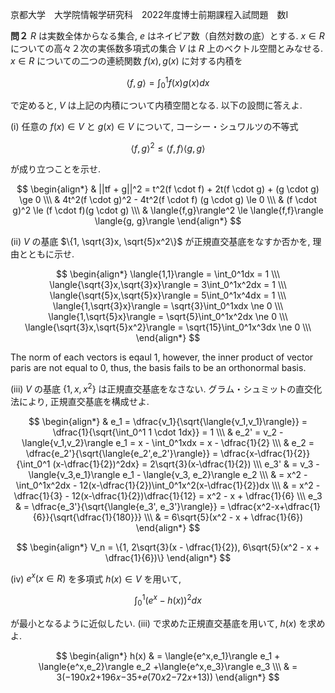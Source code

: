 京都大学　大学院情報学研究科　2022年度博士前期課程入試問題　数I

**問２** $R$ は実数全体からなる集合, $e$ はネイピア数（自然対数の底）とする. $x \in R$ についての高々２次の実係数多項式の集合 $V$ は $R$ 上のベクトル空間とみなせる. $x \in R$ についての二つの連続関数 $f(x), g(x)$ に対する内積を

$$
    \langle{f,g}\rangle = \int_0^1f(x)g(x)dx
$$

で定めると, $V$ は上記の内積について内積空間となる. 以下の設問に答えよ.

(i) 任意の $f(x) \in V$ と $g(x) \in V$ について, コーシー・シュワルツの不等式

$$
    \langle{f,g}\rangle^2 \le \langle{f,f}\rangle \langle{g,g}\rangle
$$

が成り立つことを示せ.

$$
    \begin{align*}
        & ||tf + g||^2 = t^2(f \cdot f) + 2t(f \cdot g) + (g \cdot g) \ge 0 \\\
        & 4t^2(f \cdot g)^2 - 4t^2(f \cdot f) (g \cdot g) \le 0 \\\
        & (f \cdot g)^2 \le (f \cdot f)(g \cdot g) \\\
        & \langle{f,g}\rangle^2 \le \langle{f,f}\rangle \langle{g, g}\rangle
    \end{align*}
$$

(ii) $V$ の基底 $\{1, \sqrt{3}x, \sqrt{5}x^2\}$ が正規直交基底をなすか否かを, 理由とともに示せ.

$$
    \begin{align*}
        \langle{1,1}\rangle = \int_0^1dx = 1 \\\
        \langle{\sqrt{3}x,\sqrt{3}x}\rangle = 3\int_0^1x^2dx = 1 \\\
        \langle{\sqrt{5}x,\sqrt{5}x}\rangle = 5\int_0^1x^4dx = 1 \\\
        \langle{1,\sqrt{3}x}\rangle = \sqrt{3}\int_0^1xdx \ne 0 \\\
        \langle{1,\sqrt{5}x}\rangle = \sqrt{5}\int_0^1x^2dx \ne 0 \\\
        \langle{\sqrt{3}x,\sqrt{5}x^2}\rangle = \sqrt{15}\int_0^1x^3dx \ne 0 \\\
    \end{align*}
$$

The norm of each vectors is eqaul $1$, however, the inner product of vector paris are not equal to $0$, thus, the basis fails to be an orthonormal basis. 

(iii) $V$ の基底 $\{1, x, x^2\}$ は正規直交基底をなさない. グラム・シュミットの直交化法により, 正規直交基底を構成せよ.

$$
    \begin{align*}
        & e_1 = \dfrac{v_1}{\sqrt{\langle{v_1,v_1}\rangle}} = \dfrac{1}{\sqrt{\int_0^1 1 \cdot 1dx}} = 1 \\\
        & e_2' = v_2 - \langle{v_1,v_2}\rangle e_1 = x - \int_0^1xdx = x - \dfrac{1}{2} \\\
        & e_2 = \dfrac{e_2'}{\sqrt{\langle{e_2',e_2'}\rangle}} = \dfrac{x-\dfrac{1}{2}}{\int_0^1 (x-\dfrac{1}{2})^2dx} = 2\sqrt{3}(x-\dfrac{1}{2}) \\\
        e_3' & = v_3 - \langle{v_3,e_1}\rangle e_1 - \langle{v_3, e_2}\rangle e_2 \\\
        & = x^2 - \int_0^1x^2dx - 12(x-\dfrac{1}{2})\int_0^1x^2(x-\dfrac{1}{2})dx \\\
        & = x^2 - \dfrac{1}{3} - 12(x-\dfrac{1}{2})\dfrac{1}{12} = x^2 - x + \dfrac{1}{6} \\\
        e_3 & = \dfrac{e_3'}{\sqrt{\langle{e_3', e_3'}\rangle}} = \dfrac{x^2-x+\dfrac{1}{6}}{\sqrt{\dfrac{1}{180}}} \\\ 
        & = 6\sqrt{5}(x^2 - x + \dfrac{1}{6})
    \end{align*}
$$

$$
    \begin{align*}
        V_n = \{1, 2\sqrt{3}(x - \dfrac{1}{2}), 6\sqrt{5}(x^2 - x + \dfrac{1}{6})\}
    \end{align*}
$$


(iv) $e^x (x \in R)$ を多項式 $h(x) \in V$ を用いて,

$$
    \int_0^1(e^x-h(x))^2dx
$$

が最小となるように近似したい. (iii) で求めた正規直交基底を用いて, $h(x)$ を求めよ.

$$
    \begin{align*}
        h(x) & = \langle{e^x,e_1}\rangle e_1 + \langle{e^x,e_2}\rangle e_2 +\langle{e^x,e_3}\rangle e_3 \\\
        & = 3(−190𝑥2+196𝑥−35+𝑒(70𝑥2−72𝑥+13))
    \end{align*}
$$
